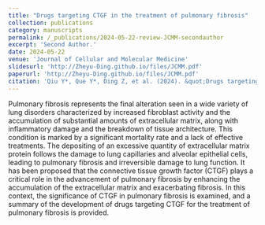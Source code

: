 ```yaml
---
title: "Drugs targeting CTGF in the treatment of pulmonary fibrosis"
collection: publications
category: manuscripts
permalink: /_publications/2024-05-22-review-JCMM-secondauthor
excerpt: 'Second Author.'
date: 2024-05-22
venue: 'Journal of Cellular and Molecular Medicine'
slidesurl: 'http://Zheyu-Ding.github.io/files/JCMM.pdf'
paperurl: 'http://Zheyu-Ding.github.io/files/JCMM.pdf'
citation: 'Qiu Y*, Que Y*, Ding Z, et al. (2024). &quot;Drugs targeting CTGF in the treatment of pulmonary fibrosis.&quot; <i>Journal of Cellular and Molecular Medicine</i>. 28(10):e18448.'
---
```


Pulmonary fibrosis represents the final alteration seen in a wide variety of lung disorders characterized by increased fibroblast activity and the accumulation of substantial amounts of extracellular matrix, along with inflammatory damage and the breakdown of tissue architecture. This condition is marked by a significant mortality rate and a lack of effective treatments. The depositing of an excessive quantity of extracellular matrix protein follows the damage to lung capillaries and alveolar epithelial cells, leading to pulmonary fibrosis and irreversible damage to lung function. It has been proposed that the connective tissue growth factor (CTGF) plays a critical role in the advancement of pulmonary fibrosis by enhancing the accumulation of the extracellular matrix and exacerbating fibrosis. In this context, the significance of CTGF in pulmonary fibrosis is examined, and a summary of the development of drugs targeting CTGF for the treatment of pulmonary fibrosis is provided.
